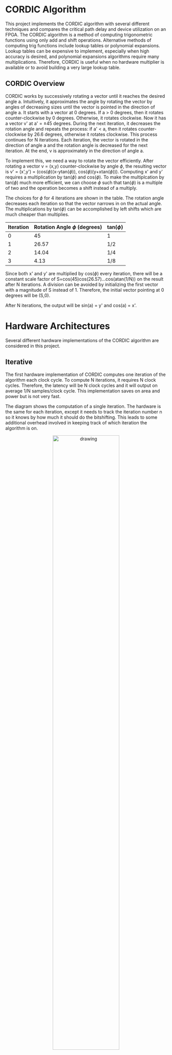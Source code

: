 # CORDIC Algorithm

This project implements the CORDIC algorithm with several different techniques and compares the critical path delay and device utilization on an FPGA. The CORDIC algorithm is a method of computing trigonometric functions using only add and shift operations. Alternative methods of computing trig functions include lookup tables or polynomial expansions. Lookup tables can be expensive to implement, especially when high accuracy is desired, and polynomial expansions algorithms require many multiplications. Therefore, CORDIC is useful when no hardware multiplier is available or to avoid building a very large lookup table.

## CORDIC Overview

CORDIC works by successively rotating a vector until it reaches the desired angle a. Intuitively, it approximates the angle by rotating the vector by angles of decreasing sizes until the vector is pointed in the direction of angle a. It starts with a vector at 0 degrees. If a > 0 degrees, then it rotates counter-clockwise by 0 degrees. Otherwise, it rotates clockwise. Now it has a vector v' at a' = ±45 degrees. During the next iteration, it decreases the rotation angle and repeats the process: if a' < a, then it rotates counter-clockwise by 26.6 degrees, otherwise it rotates clockwise. This process continues for N iterations. Each iteration, the vector is rotated in the direction of angle a and the rotation angle is decreased for the next iteration. At the end, v is approximately in the direction of angle a.

To implement this, we need a way to rotate the vector efficiently. After rotating a vector v = (x,y) counter-clockwise by angle $\phi$, the resulting vector is v' = (x',y') = (cos($\phi$)(x-ytan($\phi$)), cos($\phi$)(y+xtan($\phi$))). Computing x' and y' requires a multiplication by tan($\phi$) and cos($\phi$). To make the multiplcation by tan($\phi$) much more efficient, we can choose $\phi$ such that tan($\phi$) is a multiple of two and the operation becomes a shift instead of a multiply.

The choices for $\phi$ for 4 iterations are shown in the table. The rotation angle decreases each iteration so that the vector narrows in on the actual angle. The multiplications by tan($\phi$) can be accomplished by left shifts which are much cheaper than multiplies.

| Iteration | Rotation Angle $\phi$ (degrees) | tan($\phi$) |
| --------- | ----------------------- | ----------- |
| 0 | 45 | 1 |
| 1 | 26.57 | 1/2 |
| 2 | 14.04 | 1/4 |
| 3 | 4.13 | 1/8 |

Since both x' and y' are multiplied by cos($\phi$) every iteration, there  will be a constant scale factor of S=cos(45)cos(26.57)...cos(atan(1/N)) on the result after N iterations. A division can be avoided by initializing the first vector with a magnitude of S instead of 1. Therefore, the initial vector pointing at 0 degrees will be (S,0).

After N iterations, the output will be sin(a) = y' and cos(a) = x'.


# Hardware Architectures

Several different hardware implementations of the CORDIC algorithm are considered in this project.

## Iterative
The first hardware implementation of CORDIC computes one iteration of the algorithm each clock cycle. To compute N iterations, it requires N clock cycles. Therefore, the latency will be N clock cycles and it will output on average 1/N samples/clock cycle. This implementation saves on area and power but is not very fast.

The diagram shows the computation of a single iteration. The hardware is the same for each iteration, except it needs to track the iteration number n so it knows by how much it should do the bitshifting. This leads to some additional  overhead involved in keeping track of which iteration the algorithm is on.

<figure>
<p align="center"> <img src="images/hardware.PNG" alt="drawing" width="70%"/> </p>
<figcaption>Image source : https://cnmat.org/~norbert/cordic/node6.html</figcaption>
</figure>


One of the benefits of the iterative implementation is that the accuracy of the output can be improved without increasing the area of the design. However, it will cause an increase in latency since accuracy improvements require increasing N.


## Loop Unrolled / Pipelined
The loop in the previous hardware implementation can be unrolled and pipelined. Each pipeline stage computes one iteration of the CORDIC algorithm. For a configuration requiring N iterations, there are N pipeline stages. This results in N times the hardware of the iterative implementation, so the design will increase in area and power consumption. The latency is still N clock cycles. However, it can now output 1 sample/clock cycle. The counter from the iterative implementation can be removed because the iteration number is determined by which pipeline stage the data is at.

This implementation can be adjusted by changing how many iterations are in each pipeline stage. If the pipeline registers are placed every 2 clock cycles, then the latency becomes N/2 clock cycles with the same amount of hardware. However, because an iteration depends on the output of the previous iteration, this will increase the critical path delay.

## Bit serial
The previous implementations are bit-parallel because they operate on all the bits at once. In a bit-serial implementation, the additions are computed one bit at a time. Each iteration will take 16 clock cycles to compute the addition of the 16-bit numbers, but the critical path is much faster so it can be driven with a much faster clock. The diagram shows the hardware for a single iteration using bit serial adders.
<figure>
<p align="center"> <img src="images/hardware_bitserial.PNG" alt="drawing" width="70%"/> </p>
<figcaption>Image source : https://cnmat.org/~norbert/cordic/node8.html</figcaption>
</figure>


# Results
All designs were simulated with Modelsim using testbench.sv to verify that the outputs are correct. The test inputs were angles between 0 to 1.5 radians in increments of 0.1 radians.

## Output Error
When computing sin(a) with N iterations, the algorithm will compute sin(a') for some angle a' within atan(1/N) radians of a. Therefore, the output error will be bounded by sin(arctan(1/N)). For N = 14, the maximum output error is 0.062378286. In practice, the average error of the output is much lower than the theoretical maximum. The average output error for different iteration lengths is graphed below.

<figure>
<p align="center"> <img src="images/output_error.png" alt="drawing" width="70%"/> </p>
</figure>

## Vivado Synthesis
The designs were also synthesized using Xilinx Vivado to compare device utilization and critical path length. The table shows the delay of the critical path in each design. The iterative and pipelined have almost the same critical path, because each pipeline stage is essentially the same as the iterative design. The pipelined implementation that computes 2 iterations in a single clock cycle has the longest critical path. This implementation can compute 1 CORDIC iteration every 2.3875ns, which is an improvement on the basic pipelined implementation that does 1 iteration every 3.075ns. The bit serial has the lowest critical path, but it's still not enough to make up for taking more clock cycles for each iteration due to doing the addition one bit at a time. This could probably be optimized a bit more by adjusting the control logic.

| Algorithm                  | Critical Path Delay (ns) |
| -------------------------------| ------- |
| **Iterative**                  | 3.098   |
| **Loop Unrolled/Pipelined**    | 3.075   |
| **2 Loop Unrolled/Pipelined**  | 4.775   |
| **Bit Serial**                 | 2.653   |

The next table shows the device utilization when implemented in an FPGA. The iterative and bit serial implementations were the smallest because they only have hardware to compute a single iteration at one time. The pipelined implementations use more registers because they need to have pipeline registers for each stage, and also they use more LUTs because they need to be computing N = 8 different iterations at once. The two pipelined implementations use a similar number of LUTs, since they both have hardware to compute N = 8 iterations. However, the 2 loop pipeline implementation uses fewer registers, since there are only 4 pipeline stages (since it computes 2 iterations per stage).

| Algorithm              | LUTs | Registers |
| -------------------------------| ------- | ------- |
| **Iterative**                  | 141   | 52 |
| **Loop Unrolled/Pipelined**    | 404   | 338 |
| **2 Loop Unrolled/Pipelined**  | 442   | 191 |
| **Bit Serial**                 | 109   | 124 |

The previous results were obtained with the number of iterations set to N = 8. The table below compares the cost of increasing the number of iterations for the iterative and pipelined implementations. For both designs, the critical path delays increase slightly with N.

For the iterative design, the number of LUTs and registers also don't increase significantly with N, because there is still only hardware for one iteration. The only increase in device utilization was when increasing from N=8 to N=10, which occurs because the counter to track which iteration it's on increased from 3 to 4 bits. From N=10 to N=14, the device utilization remains constant.

The pipelined implementation's device utilization increases much more with N since it needs to add extra pipeline stages. It becomes much more expensive to implement a high accuracy pipelined CORDIC than the iterative CORDIC. However, if throughput is an issue than it might be worth using the pipelined instead of iterative implementation.

| Algorithm              | N | Critical Path Delay (ns) | LUTs | Registers |
| -------------------------------|------- | ------- | ------- | ------- |
| **Iterative**                  | 8 | 3.098   | 141   | 52 |
| **Iterative**                  | 10 | 3.772   | 157  | 53 |
| **Iterative**                  | 12 | 3.702   | 157   | 53 |
| **Iterative**                  | 14 | 3.771   | 147   | 53 |
| | | | |
| **Loop Unrolled/Pipelined**    | 8 | 3.075   | 404   | 338 |
| **Loop Unrolled/Pipelined**    | 10 | 3.347   | 518   | 434 |
| **Loop Unrolled/Pipelined**    | 12 | 2.967   | 632   | 530 |
| **Loop Unrolled/Pipelined**    | 14 | 3.123  | 746   | 626 |

# References
https://redirect.cs.umbc.edu/~tinoosh/cmpe691/slides/CORDIC-gmu.pdf
https://cnmat.org/~norbert/cordic/node5.html
